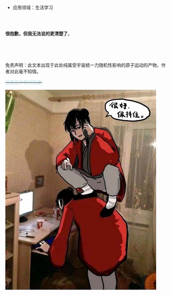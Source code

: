  - 应用领域：生活学习

<div><br><br></div>

**很抱歉，但我无法说的更清楚了**。

<div><br><br><br></div>


免责声明：此文本出现于此处纯属受宇宙统一力随机性影响的原子运动的产物，作者对此毫不知情。

<del><font color="#b7dde8">这都是奸奇的阴谋!</font></del>

<div>
    <img src="../../images/user-images/jizai.png">
</div>
